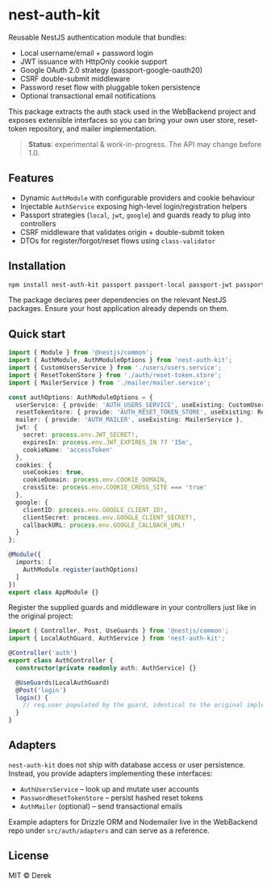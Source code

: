 # nest-auth-kit

Reusable NestJS authentication module that bundles:

- Local username/email + password login
- JWT issuance with HttpOnly cookie support
- Google OAuth 2.0 strategy (passport-google-oauth20)
- CSRF double-submit middleware
- Password reset flow with pluggable token persistence
- Optional transactional email notifications

This package extracts the auth stack used in the WebBackend project and exposes
extensible interfaces so you can bring your own user store, reset-token
repository, and mailer implementation.

> **Status**: experimental & work-in-progress. The API may change before 1.0.

## Features

- Dynamic `AuthModule` with configurable providers and cookie behaviour
- Injectable `AuthService` exposing high-level login/registration helpers
- Passport strategies (`local`, `jwt`, `google`) and guards ready to plug into controllers
- CSRF middleware that validates origin + double-submit token
- DTOs for register/forgot/reset flows using `class-validator`

## Installation

```bash
npm install nest-auth-kit passport passport-local passport-jwt passport-google-oauth20
```

The package declares peer dependencies on the relevant NestJS packages. Ensure
your host application already depends on them.

## Quick start

```ts
import { Module } from '@nestjs/common';
import { AuthModule, AuthModuleOptions } from 'nest-auth-kit';
import { CustomUsersService } from './users/users.service';
import { ResetTokenStore } from './auth/reset-token.store';
import { MailerService } from './mailer/mailer.service';

const authOptions: AuthModuleOptions = {
  userService: { provide: 'AUTH_USERS_SERVICE', useExisting: CustomUsersService },
  resetTokenStore: { provide: 'AUTH_RESET_TOKEN_STORE', useExisting: ResetTokenStore },
  mailer: { provide: 'AUTH_MAILER', useExisting: MailerService },
  jwt: {
    secret: process.env.JWT_SECRET!,
    expiresIn: process.env.JWT_EXPIRES_IN ?? '15m',
    cookieName: 'accessToken'
  },
  cookies: {
    useCookies: true,
    cookieDomain: process.env.COOKIE_DOMAIN,
    crossSite: process.env.COOKIE_CROSS_SITE === 'true'
  },
  google: {
    clientID: process.env.GOOGLE_CLIENT_ID!,
    clientSecret: process.env.GOOGLE_CLIENT_SECRET!,
    callbackURL: process.env.GOOGLE_CALLBACK_URL!
  }
};

@Module({
  imports: [
    AuthModule.register(authOptions)
  ]
})
export class AppModule {}
```

Register the supplied guards and middleware in your controllers just like in the
original project:

```ts
import { Controller, Post, UseGuards } from '@nestjs/common';
import { LocalAuthGuard, AuthService } from 'nest-auth-kit';

@Controller('auth')
export class AuthController {
  constructor(private readonly auth: AuthService) {}

  @UseGuards(LocalAuthGuard)
  @Post('login')
  login() {
    // req.user populated by the guard, identical to the original implementation
  }
}
```

## Adapters

`nest-auth-kit` does not ship with database access or user persistence. Instead,
you provide adapters implementing these interfaces:

- `AuthUsersService` – look up and mutate user accounts
- `PasswordResetTokenStore` – persist hashed reset tokens
- `AuthMailer` (optional) – send transactional emails

Example adapters for Drizzle ORM and Nodemailer live in the WebBackend repo under
`src/auth/adapters` and can serve as a reference.

## License

MIT © Derek
